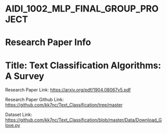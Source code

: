 # AIDI_1002_MLP_FINAL_GROUP_PROJECT

# Research Paper Info

# Title: Text Classification Algorithms: A Survey

Research Paper Link: https://arxiv.org/pdf/1904.08067v5.pdf

Research Paper Github Link: https://github.com/kk7nc/Text_Classification/tree/master

Dataset Link: https://github.com/kk7nc/Text_Classification/blob/master/Data/Download_Glove.py

